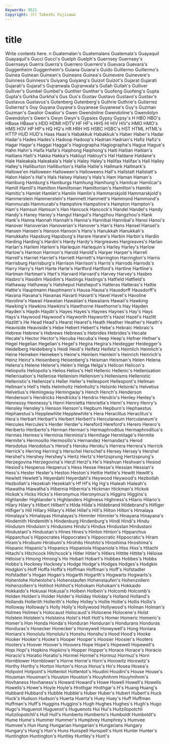 ```yaml
---
Keywords: 9521 
Copyright: (C) Takeshi Fujisawa
---
```


# title

Write contents here.
n Guatemalan's Guatemalans Guatemala's Guayaquil Guayaquil's Gucci
Gucci's Guelph Guelph's Guernsey Guernsey's Guernseys Guerra Guerra's Guerrero Guerrero's
Guevara Guevara's Guggenheim Guggenheim's Guiana Guiana's Guido Guillermo Guillermo's Guinea
Guinean Guinean's Guineans Guinea's Guinevere Guinevere's Guinness Guinness's Guiyang Guiyang's
Guizot Guizot's Gujarat Gujarati Gujarati's Gujarat's Gujranwala Gujranwala's Gullah Gullah's
Gulliver Gulliver's Gumbel Gumbel's Gunther Gunther's Guofeng Guofeng's Gupta Gupta's
Gurkha Gurkha's Gus Gus's Gustav Gustavo Gustavo's Gustav's Gustavus Gustavus's
Gutenberg Gutenberg's Guthrie Guthrie's Gutierrez Gutierrez's Guy Guyana Guyana's Guyanese
Guyanese's Guy's Guzman Guzman's Gwalior Gwalior's Gwen Gwendoline Gwendoline's Gwendolyn
Gwendolyn's Gwen's Gwyn Gwyn's Gypsies Gypsy Gypsy's H HBO HBO's
HBase HBase's HDD HDMI HDTV HF HF's HHS HI HIV
HIV's HMO HMO's HMS HOV HP HP's HQ HQ's HR
HRH HS HSBC HSBC's HST HTML HTML's HTTP HUD HUD's
Haas Haas's Habakkuk Habakkuk's Haber Haber's Hadar Hadar's Hades Hades's
Hadoop Hadoop's Hadrian Hadrian's Hafiz Hafiz's Hagar Hagar's Haggai Haggai's
Hagiographa Hagiographa's Hague Hague's Hahn Hahn's Haifa Haifa's Haiphong Haiphong's
Haiti Haitian Haitian's Haitians Haiti's Hakka Hakka's Hakluyt Hakluyt's Hal
Haldane Haldane's Hale Haleakala Haleakala's Hale's Haley Haley's Halifax Halifax's
Hall Halley Halley's Halliburton Halliburton's Hallie Hallie's Hallmark Hallmark's Hallowe'en
Halloween Halloween's Halloweens Hall's Hallstatt Hallstatt's Halon Halon's Hal's Hals
Halsey Halsey's Hals's Ham Haman Haman's Hamburg Hamburg's Hamburgs Hamhung
Hamhung's Hamilcar Hamilcar's Hamill Hamill's Hamilton Hamiltonian Hamiltonian's Hamilton's Hamitic
Hamitic's Hamlet Hamlet's Hamlin Hamlin's Hammarskjold Hammarskjold's Hammerstein Hammerstein's Hammett
Hammett's Hammond Hammond's Hammurabi Hammurabi's Hampshire Hampshire's Hampton Hampton's Ham's
Hamsun Hamsun's Han Hancock Hancock's Handel Handel's Handy Handy's Haney
Haney's Hangul Hangul's Hangzhou Hangzhou's Hank Hank's Hanna Hannah Hannah's
Hanna's Hannibal Hannibal's Hanoi Hanoi's Hanover Hanoverian Hanoverian's Hanover's Han's
Hans Hansel Hansel's Hansen Hansen's Hanson Hanson's Hans's Hanukkah Hanukkah's
Hanukkahs Hapsburg Hapsburg's Harare Harare's Harbin Harbin's Hardin Harding Harding's
Hardin's Hardy Hardy's Hargreaves Hargreaves's Harlan Harlan's Harlem Harlem's Harlequin
Harlequin's Harley Harley's Harlow Harlow's Harmon Harmon's Harold Harold's Harper
Harper's Harrell Harrell's Harriet Harriet's Harriett Harriett's Harrington Harrington's Harris
Harrisburg Harrisburg's Harrison Harrison's Harris's Harrods Harrods's Harry Harry's Hart
Harte Harte's Hartford Hartford's Hartline Hartline's Hartman Hartman's Hart's Harvard
Harvard's Harvey Harvey's Hasbro Hasbro's Hasidim Hasidim's Hastings Hastings's Hatfield
Hatfield's Hathaway Hathaway's Hatsheput Hatsheput's Hatteras Hatteras's Hattie Hattie's Hauptmann
Hauptmann's Hausa Hausa's Hausdorff Hausdorff's Havana Havana's Havanas Havarti Havarti's
Havel Havel's Havoline Havoline's Hawaii Hawaiian Hawaiian's Hawaiians Hawaii's Hawking
Hawking's Hawkins Hawkins's Hawthorne Hawthorne's Hay Hayden Hayden's Haydn Haydn's
Hayes Hayes's Haynes Haynes's Hay's Hays Hays's Haywood Haywood's Hayworth
Hayworth's Hazel Hazel's Hazlitt Hazlitt's He Head Head's Hearst Hearst's
Heath Heather Heather's Heath's Heaviside Heaviside's Hebe Hebert Hebert's Hebe's
Hebraic Hebraic's Hebrew Hebrew's Hebrews Hebrews's Hebrides Hebrides's Hecate Hecate's
Hector Hector's Hecuba Hecuba's Heep Heep's Hefner Hefner's Hegel Hegelian
Hegelian's Hegel's Hegira Hegira's Heidegger Heidegger's Heidelberg Heidelberg's Heidi Heidi's
Heifetz Heifetz's Heimlich Heimlich's Heine Heineken Heineken's Heine's Heinlein Heinlein's
Heinrich Heinrich's Heinz Heinz's Heisenberg Heisenberg's Heisman Heisman's Helen Helena
Helena's Helene Helene's Helen's Helga Helga's Helicon Helicon's Heliopolis Heliopolis's
Helios Helios's Hell Hellenic Hellenic's Hellenisation Hellenisation's Hellenise Hellenism Hellenism's
Hellenisms Hellenistic Hellenistic's Hellenize's Heller Heller's Hellespont Hellespont's Hellman Hellman's
Hell's Hells Helmholtz Helmholtz's Helsinki Helsinki's Helvetius Helvetius's Hemingway Hemingway's
Hench Hench's Henderson Henderson's Hendricks Hendricks's Hendrix Hendrix's Henley Henley's
Hennessy Hennessy's Henri Henrietta Henrietta's Henri's Henry Henry's Hensley Hensley's
Henson Henson's Hepburn Hepburn's Hephaestus Hephaestus's Hepplewhite Hepplewhite's Hera Heraclitus
Heraclitus's Hera's Herbart Herbart's Herbert Herbert's Herculaneum Herculaneum's Hercules Hercules's
Herder Herder's Hereford Hereford's Herero Herero's Heriberto Heriberto's Herman Herman's
Hermaphroditus Hermaphroditus's Hermes Hermes's Herminia Herminia's Hermitage Hermitage's Hermite Hermite's
Hermosillo Hermosillo's Hernandez Hernandez's Herod Herodotus Herodotus's Herod's Heroku Heroku's
Herrera Herrera's Herrick Herrick's Herring Herring's Herschel Herschel's Hersey Hersey's
Hershel Hershel's Hershey Hershey's Hertz Hertz's Hertzsprung Hertzsprung's Herzegovina Herzegovina's
Herzl Herzl's He's Heshvan Heshvan's Hesiod Hesiod's Hesperus Hesperus's Hess
Hesse Hesse's Hessian Hessian's Hess's Hester Hester's Heston Heston's Hettie
Hettie's Hewitt Hewitt's Hewlett Hewlett's Heyerdahl Heyerdahl's Heywood Heywood's Hezbollah
Hezbollah's Hezekiah Hezekiah's Hf Hf's Hg Hg's Hialeah Hialeah's Hiawatha
Hiawatha's Hibernia Hibernia's Hickman Hickman's Hickok Hickok's Hicks Hicks's Hieronymus
Hieronymus's Higgins Higgins's Highlander Highlander's Highlanders Highness Highness's Hilario Hilario's
Hilary Hilary's Hilbert Hilbert's Hilda Hilda's Hildebrand Hildebrand's Hilfiger Hilfiger's
Hill Hillary Hillary's Hillel Hillel's Hill's Hilton Hilton's Himalaya Himalaya's
Himalayas Himalayas's Himmler Himmler's Hinayana Hinayana's Hindemith Hindemith's Hindenburg Hindenburg's
Hindi Hindi's Hindu Hinduism Hinduism's Hinduisms Hindu's Hindus Hindustan Hindustani
Hindustani's Hindustan's Hines Hines's Hinton Hinton's Hipparchus Hipparchus's Hippocrates Hippocrates's
Hippocratic Hippocratic's Hiram Hiram's Hirobumi Hirobumi's Hirohito Hirohito's Hiroshima Hiroshima's
Hispanic Hispanic's Hispanics Hispaniola Hispaniola's Hiss Hiss's Hitachi Hitachi's Hitchcock
Hitchcock's Hitler Hitler's Hitlers Hittite Hittite's Héloise Héloise's Hmong Hmong's
Ho Hobart Hobart's Hobbes Hobbes's Hobbs Hobbs's Hockney Hockney's Hodge
Hodge's Hodges Hodges's Hodgkin Hodgkin's Hoff Hoffa Hoffa's Hoffman Hoffman's
Hoff's Hofstadter Hofstadter's Hogan Hogan's Hogarth Hogarth's Hogwarts Hogwarts's Hohenlohe
Hohenlohe's Hohenstaufen Hohenstaufen's Hohenzollern Hohenzollern's Hohhot Hohhot's Hohokam Hohokam's Hokkaido
Hokkaido's Hokusai Hokusai's Holbein Holbein's Holcomb Holcomb's Holden Holden's Holder
Holder's Holiday Holiday's Holland Holland's Hollands Hollerith Hollerith's Holley Holley's
Hollie Hollie's Hollis Hollis's Holloway Holloway's Holly Holly's Hollywood Hollywood's
Holman Holman's Holmes Holmes's Holocaust Holocaust's Holocene Holocene's Holst Holstein
Holstein's Holsteins Holst's Holt Holt's Homer Homeric Homeric's Homer's Hon
Honda Honda's Honduran Honduran's Hondurans Honduras Honduras's Honecker Honecker's Honeywell
Honeywell's Hong Honiara Honiara's Honolulu Honolulu's Honshu Honshu's Hood Hood's
Hooke Hooker Hooker's Hooke's Hooper Hooper's Hoosier Hoosier's Hooters Hooters's
Hoover Hoover's Hoovers Hope Hope's Hopewell Hopewell's Hopi Hopi's Hopkins
Hopkins's Hopper Hopper's Horace Horace's Horacio Horacio's Horatio Horatio's Hormel
Hormel's Hormuz Hormuz's Horn Hornblower Hornblower's Horne Horne's Horn's Horowitz
Horowitz's Horthy Horthy's Horton Horton's Horus Horus's Ho's Hosea Hosea's
Hotpoint Hotpoint's Hottentot Hottentot's Houdini Houdini's House House's Housman Housman's
Houston Houston's Houyhnhnm Houyhnhnm's Hovhaness Hovhaness's Howard Howard's Howe Howell
Howell's Howells Howells's Howe's Hoyle Hoyle's Hrothgar Hrothgar's H's Huang
Huang's Hubbard Hubbard's Hubble Hubble's Huber Huber's Hubert Hubert's Huck
Huck's Hudson Hudson's Huerta Huerta's Huey Huey's Huff Huffman Huffman's
Huff's Huggins Huggins's Hugh Hughes Hughes's Hugh's Hugo Hugo's Huguenot
Huguenot's Huguenots Hui Hui's Huitzilopotchli Huitzilopotchli's Hull Hull's Humberto Humberto's
Humboldt Humboldt's Hume Hume's Hummer Hummer's Humphrey Humphrey's Humvee Humvee's
Hun Hung Hungarian Hungarian's Hungarians Hungary Hungary's Hung's Hun's Huns
Hunspell Hunspell's Hunt Hunter Hunter's Huntington Huntington's Huntley Huntley's Hunt's
